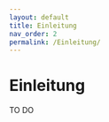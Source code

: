```yaml
---
layout: default
title: Einleitung
nav_order: 2
permalink: /Einleitung/
---
```


# Einleitung
TO DO

